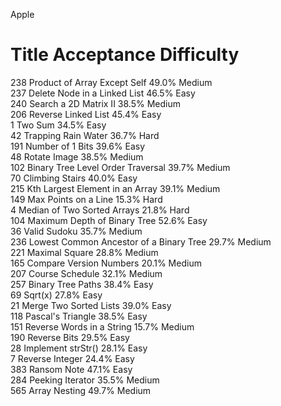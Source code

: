 Apple
# Title Acceptance Difficulty
238	Product of Array Except Self	49.0%	Medium	
237	Delete Node in a Linked List	46.5%	Easy	
240	Search a 2D Matrix II	38.5%	Medium	
206	Reverse Linked List	45.4%	Easy	
1	Two Sum	34.5%	Easy	
42	Trapping Rain Water	36.7%	Hard	
191	Number of 1 Bits	39.6%	Easy	
48	Rotate Image	38.5%	Medium	
102	Binary Tree Level Order Traversal	39.7%	Medium	
70	Climbing Stairs	40.0%	Easy	
215	Kth Largest Element in an Array	39.1%	Medium	
149	Max Points on a Line	15.3%	Hard	
4	Median of Two Sorted Arrays	21.8%	Hard	
104	Maximum Depth of Binary Tree	52.6%	Easy	
36	Valid Sudoku	35.7%	Medium	
236	Lowest Common Ancestor of a Binary Tree	29.7%	Medium	
221	Maximal Square	28.8%	Medium	
165	Compare Version Numbers	20.1%	Medium	
207	Course Schedule	32.1%	Medium	
257	Binary Tree Paths	38.4%	Easy	
69	Sqrt(x)	27.8%	Easy	
21	Merge Two Sorted Lists	39.0%	Easy	
118	Pascal's Triangle	38.5%	Easy	
151	Reverse Words in a String	15.7%	Medium	
190	Reverse Bits	29.5%	Easy	
28	Implement strStr()	28.1%	Easy	
7	Reverse Integer	24.4%	Easy	
383	Ransom Note	47.1%	Easy	
284	Peeking Iterator	35.5%	Medium	
565	Array Nesting	49.7%	Medium	
